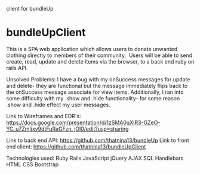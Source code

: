 client for bundleUp
# bundleUpClient
This is a SPA web application which allows users to donate unwanted clothing directly to members of their community.  Users will be able to send create, read, update and delete items via the browser, to a back end ruby on rails API.

Unsolved Problems: I have a bug with my onSuccess messages for update and delete- they are functional but the message immediately flips back to the onSuccess message associate for view items. Additionally, I ran into some difficulty with my .show and .hide functionality- for some reason .show and .hide effect my user messages. 

Link to Wireframes and EDR's: 
https://docs.google.com/presentation/d/1zSMA0qXIR3-GZeO-YC_u7ZmIjxv9dtFuRaGFzn_jOl0/edit?usp=sharing

Link to back end API: https://github.com/thatnina13/bundleUp
Link to front end client: https://github.com/thatnina13/bundleUpClient


Technologies used:
Ruby Rails
JavaScript
jQuery
AJAX
SQL
Handlebars
HTML
CSS
Bootstrap
